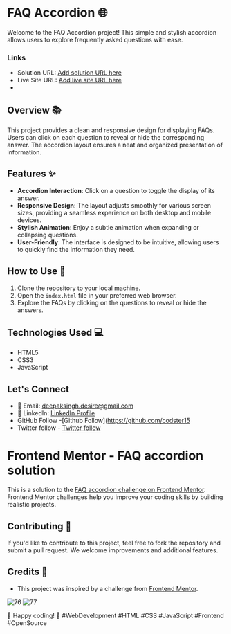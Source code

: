 # FAQ Accordion 🌐

Welcome to the FAQ Accordion project! This simple and stylish accordion allows users to explore frequently asked questions with ease. 

### Links

- Solution URL: [Add solution URL here](https://your-solution-url.com)
- Live Site URL: [Add live site URL here](https://your-live-site-url.com)
- 
## Overview 📚

This project provides a clean and responsive design for displaying FAQs. Users can click on each question to reveal or hide the corresponding answer. The accordion layout ensures a neat and organized presentation of information.

## Features ✨

- **Accordion Interaction**: Click on a question to toggle the display of its answer.
- **Responsive Design**: The layout adjusts smoothly for various screen sizes, providing a seamless experience on both desktop and mobile devices.
- **Stylish Animation**: Enjoy a subtle animation when expanding or collapsing questions.
- **User-Friendly**: The interface is designed to be intuitive, allowing users to quickly find the information they need.

## How to Use 🚀

1. Clone the repository to your local machine.
2. Open the `index.html` file in your preferred web browser.
3. Explore the FAQs by clicking on the questions to reveal or hide the answers.

## Technologies Used 💻

- HTML5
- CSS3
- JavaScript

## Let's Connect

- 📧 Email: deepaksingh.desire@gmail.com
- 💼 LinkedIn: [ LinkedIn Profile](https://www.linkedin.com/in/codster-dev-9638b1205/)
- GitHub Follow -[Github Follow](https://github.com/codster15
- Twitter follow - [Twitter follow](https://twitter.com/Codster_dev)
  
# Frontend Mentor - FAQ accordion solution

This is a solution to the [FAQ accordion challenge on Frontend Mentor](https://www.frontendmentor.io/challenges/faq-accordion-wyfFdeBwBz). Frontend Mentor challenges help you improve your coding skills by building realistic projects. 




## Contributing 🤝

If you'd like to contribute to this project, feel free to fork the repository and submit a pull request. We welcome improvements and additional features.

## Credits 🙌

- This project was inspired by a challenge from [Frontend Mentor](https://www.frontendmentor.io).

![76](https://github.com/codster15/Accordian-/assets/127374043/7c0e653a-c797-4c65-99bb-9223dc1d81b8)
![77](https://github.com/codster15/Accordian-/assets/127374043/3d77cd1d-9a45-43fc-9697-de43d1225ba5)


🚀 Happy coding! 🚀 #WebDevelopment #HTML #CSS #JavaScript #Frontend #OpenSource
